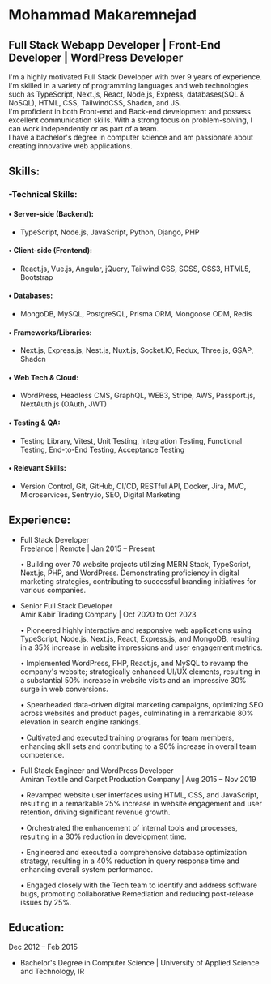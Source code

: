 #
# Mohammad Makaremnejad
## Full Stack Webapp Developer | Front-End Developer | WordPress Developer 


I'm a highly motivated Full Stack Developer with over 9 years of experience.<br/>
I'm skilled in a variety of programming languages and web technologies such as TypeScript, Next.js, React, Node.js, Express, databases(SQL & NoSQL), HTML, CSS, TailwindCSS, Shadcn, and JS.<br/>
I'm proficient in both Front-end and Back-end development and possess excellent communication skills. With a strong focus on problem-solving, I can work independently or as part of a team.<br/>
I have a bachelor's degree in computer science and am passionate about creating innovative web applications.<br/>

## Skills:
### -Technical Skills:
  #### • Server-side (Backend):
   - TypeScript, Node.js, JavaScript, Python, Django, PHP
     
  #### • Client-side (Frontend):
   - React.js, Vue.js, Angular, jQuery, Tailwind CSS, SCSS, CSS3, HTML5, Bootstrap
     
  #### • Databases:
   - MongoDB, MySQL, PostgreSQL, Prisma ORM, Mongoose ODM, Redis
     
  #### • Frameworks/Libraries:
  
   - Next.js, Express.js, Nest.js, Nuxt.js, Socket.IO, Redux, Three.js, GSAP, Shadcn

  #### • Web Tech & Cloud:
   -  WordPress, Headless CMS, GraphQL, WEB3, Stripe, AWS, Passport.js, NextAuth.js (OAuth, JWT)

  #### • Testing & QA:
   -  Testing Library, Vitest, Unit Testing, Integration Testing, Functional Testing, End-to-End Testing, Acceptance Testing

 #### • Relevant Skills:
   -  Version Control, Git, GitHub, CI/CD, RESTful API, Docker, Jira, MVC, Microservices, Sentry.io, SEO, Digital Marketing
   
## Experience:
 - Full Stack Developer<br/>
   Freelance | Remote | Jan 2015 – Present <br/>
   
    • Building over 70 website projects utilizing MERN Stack, TypeScript, Next.js, PHP, and WordPress. Demonstrating proficiency in digital marketing strategies, contributing to successful branding initiatives for various companies.<br/>
    
 - Senior Full Stack Developer<br/>
   Amir Kabir Trading Company | Oct 2020 to Oct 2023<br/>
   
    • Pioneered highly interactive and responsive web applications using TypeScript, Node.js, Next.js, React, Express.js, and MongoDB, resulting in a 35% increase in website impressions and user engagement metrics.<br/>

    • Implemented WordPress, PHP, React.js, and MySQL to revamp the company's website; strategically enhanced UI/UX elements, resulting in a substantial 50% increase in website visits and an impressive 30% surge in web conversions.<br/>

    • Spearheaded data-driven digital marketing campaigns, optimizing SEO across websites and product pages, culminating in a remarkable 80% elevation in search engine rankings.<br/>

    • Cultivated and executed training programs for team members, enhancing skill sets and contributing to a 90% increase in overall team competence.<br/>

 - Full Stack Engineer and WordPress Developer<br/>
   Amiran Textile and Carpet Production Company | Aug 2015 – Nov 2019<br/>
   
    • Revamped website user interfaces using HTML, CSS, and JavaScript, resulting in a remarkable 25% increase in website engagement and user retention, driving significant revenue growth.<br/>

    • Orchestrated the enhancement of internal tools and processes, resulting in a 30% reduction in development time.<br/>

   • Engineered and executed a comprehensive database optimization strategy, resulting in a 40% reduction in query response time and enhancing overall system performance.<br/>

    • Engaged closely with the Tech team to identify and address software bugs, promoting collaborative Remediation and reducing post-release issues by 25%.<br/>

    


## Education:

Dec 2012 – Feb 2015
 - Bachelor's Degree in Computer Science | University of Applied Science and Technology, IR

